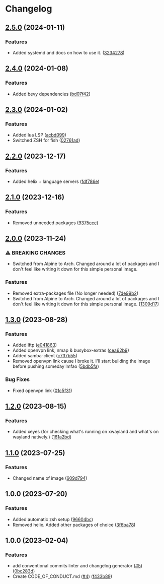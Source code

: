# Changelog

## [2.5.0](https://github.com/Amberwq/ambskit/compare/v2.4.0...v2.5.0) (2024-01-11)


### Features

* Added systemd and docs on how to use it. ([3234278](https://github.com/Amberwq/ambskit/commit/32342787bf0eadce6dce232e51d96348a1f6ad9f))

## [2.4.0](https://github.com/Amberwq/ambskit/compare/v2.3.0...v2.4.0) (2024-01-08)


### Features

* Added bevy dependencies ([bd07f42](https://github.com/Amberwq/ambskit/commit/bd07f424381c52c5fb762b464f1cc082a10bee85))

## [2.3.0](https://github.com/Amberwq/ambskit/compare/v2.2.0...v2.3.0) (2024-01-02)


### Features

* Added lua LSP ([acbd099](https://github.com/Amberwq/ambskit/commit/acbd099d19ac81869365108e9923e83856fefcda))
* Switched ZSH for fish ([02761ad](https://github.com/Amberwq/ambskit/commit/02761ade8f3e4b837dcf72fc23e06fc0e6595c25))

## [2.2.0](https://github.com/Amberwq/ambskit/compare/v2.1.0...v2.2.0) (2023-12-17)


### Features

* Added helix + language servers ([fdf786e](https://github.com/Amberwq/ambskit/commit/fdf786e78631a2e260ec3137b15dbdc561e71cf5))

## [2.1.0](https://github.com/Amberwq/ambskit/compare/v2.0.0...v2.1.0) (2023-12-16)


### Features

* Removed unneeded packages ([9375ccc](https://github.com/Amberwq/ambskit/commit/9375ccc0635c8e623a3741d18e212efe60187fd4))

## [2.0.0](https://github.com/Vitchuu/ambskit/compare/v1.3.0...v2.0.0) (2023-11-24)


### ⚠ BREAKING CHANGES

* Switched from Alpine to Arch. Changed around a lot of packages and I don't feel like writing it down for this simple personal image.

### Features
* Removed extra-packages file (No longer needed) ([7de99b2](https://github.com/Vitchuu/ambskit/commit/7de99b2ffe4f5396d12e13e3ed393977831198aa))
* Switched from Alpine to Arch. Changed around a lot of packages and I don't feel like writing it down for this simple personal image. ([1309d17](https://github.com/Vitchuu/ambskit/commit/1309d175931a925985a9c5da89e7ff199d2cf391))

## [1.3.0](https://github.com/Vitchuu/ambskit/compare/v1.2.0...v1.3.0) (2023-08-28)


### Features

* Added lftp ([e041863](https://github.com/Vitchuu/ambskit/commit/e041863a7489b716e344a66dab01e77c5d9ffb84))
* Added openvpn link, nmap & busybox-extras ([cea62b9](https://github.com/Vitchuu/ambskit/commit/cea62b93a992fd5c8c308ff6af002e0807cc678c))
* Added samba-client ([c737b55](https://github.com/Vitchuu/ambskit/commit/c737b5543a6318b3362c000872c395f5acfc6182))
* Removed openvpn link cause I broke it. I'll start building the image before pushing someday lmfao ([5bdb5fa](https://github.com/Vitchuu/ambskit/commit/5bdb5faf5eb927b8ea8acdebec2bb2274d6a646c))


### Bug Fixes

* Fixed openvpn link ([01c5f31](https://github.com/Vitchuu/ambskit/commit/01c5f3162ee39cfe4a2b03da8c210afb4815cd5b))

## [1.2.0](https://github.com/Vitchuu/ambskit/compare/v1.1.0...v1.2.0) (2023-08-15)


### Features

* Added xeyes (for checking what's running on xwayland and what's on wayland natively.) ([161a2bd](https://github.com/Vitchuu/ambskit/commit/161a2bd53175fe5256fd856ea5f0db6544508bfb))

## [1.1.0](https://github.com/Vitchuu/ambskit/compare/v1.0.0...v1.1.0) (2023-07-25)


### Features

* Changed name of image ([609d794](https://github.com/Vitchuu/ambskit/commit/609d79426d5e7eb1c231c471211e6ed5b4daead6))

## 1.0.0 (2023-07-20)


### Features

* Added automatic zsh setup ([96604bc](https://github.com/Vitchuu/ambskit/commit/96604bc6787eb2ff86d82eccb42e85c6171fb52a))
* Removed helix. Added other packages of choice ([3f6ba78](https://github.com/Vitchuu/ambskit/commit/3f6ba78bceabfabb839cc23eab9a70abb00292b7))

## 1.0.0 (2023-02-04)


### Features

* add conventional commits linter and changelog generator ([#5](https://github.com/ublue-os/boxkit/issues/5)) ([0bc283d](https://github.com/ublue-os/boxkit/commit/0bc283d271878071ef50a413bab48f3bfc1ab312))
* Create CODE_OF_CONDUCT.md ([#4](https://github.com/ublue-os/boxkit/issues/4)) ([f433b89](https://github.com/ublue-os/boxkit/commit/f433b89a1ed125c6c0a251c1eec60525cfe35820))
